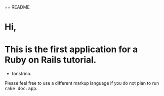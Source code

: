 == README

# Hi,
# This is the first application for a Ruby on Rails tutorial.

* tonstrina.

Please feel free to use a different markup language if you do not plan to run
<tt>rake doc:app</tt>.
